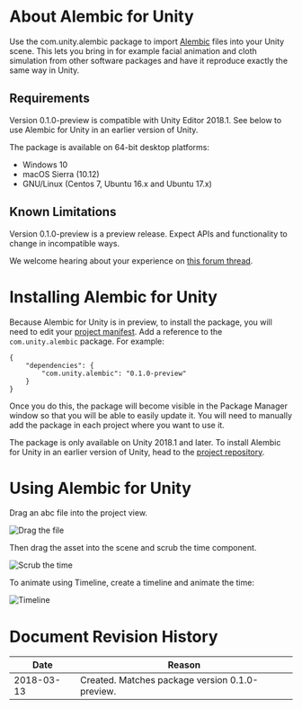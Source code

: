 # About Alembic for Unity

Use the com.unity.alembic package to import [Alembic](http://www.alembic.io/) files into your Unity scene. This lets you bring in for example facial animation and cloth simulation from other software packages and have it reproduce exactly the same way in Unity.

## Requirements

Version 0.1.0-preview is compatible with Unity Editor 2018.1. See below to use Alembic for Unity in an earlier version of Unity.

The package is available on 64-bit desktop platforms:
* Windows 10
* macOS Sierra (10.12)
* GNU/Linux (Centos 7, Ubuntu 16.x and Ubuntu 17.x)

## Known Limitations

Version 0.1.0-preview is a preview release. Expect APIs and functionality to change in incompatible ways.

We welcome hearing about your experience on [this forum thread](https://forum.unity.com/threads/alembic-for-unity.521649/).

# Installing Alembic for Unity

Because Alembic for Unity is in preview, to install the package, you will need to edit your [project manifest](https://docs.unity3d.com/Packages/com.unity.package-manager-ui@1.8/manual/index.html#PackManManifestsProject). Add a reference to the `com.unity.alembic` package. For example:

```
{
    "dependencies": {
        "com.unity.alembic": "0.1.0-preview"
    }
}
```

Once you do this, the package will become visible in the Package Manager window so that you will be able to easily update it. You will need to manually add the package in each project where you want to use it.

The package is only available on Unity 2018.1 and later.  To install Alembic for Unity in an earlier version of Unity, head to the [project repository](https://github.com/unity3d-jp/AlembicImporter/releases).

# Using Alembic for Unity

Drag an abc file into the project view.

![Drag the file](Documentation/images/drag-to-project.png)

Then drag the asset into the scene and scrub the time component.

![Scrub the time](Documentation/images/scrub-time.png)

To animate using Timeline, create a timeline and animate the time:

![Timeline](Documentation/images/timeline.png)


# Document Revision History

|Date|Reason|
|---|---|
|2018-03-13|Created. Matches package version 0.1.0-preview.|
